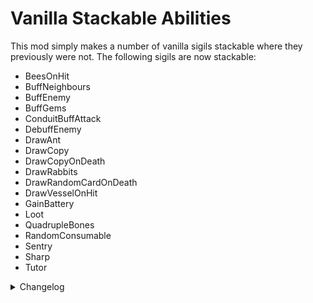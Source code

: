 # Vanilla Stackable Abilities

This mod simply makes a number of vanilla sigils stackable where they previously were not. The following sigils are now stackable:

- BeesOnHit
- BuffNeighbours
- BuffEnemy
- BuffGems
- ConduitBuffAttack
- DebuffEnemy
- DrawAnt
- DrawCopy
- DrawCopyOnDeath
- DrawRabbits
- DrawRandomCardOnDeath
- DrawVesselOnHit
- GainBattery
- Loot
- QuadrupleBones
- RandomConsumable
- Sentry
- Sharp
- Tutor

<details>
<summary>Changelog</summary>

1.1.0
- Updated for API 2.0

1.0.0
- Initial version: forked from the original StackableSigils mod.
</details>